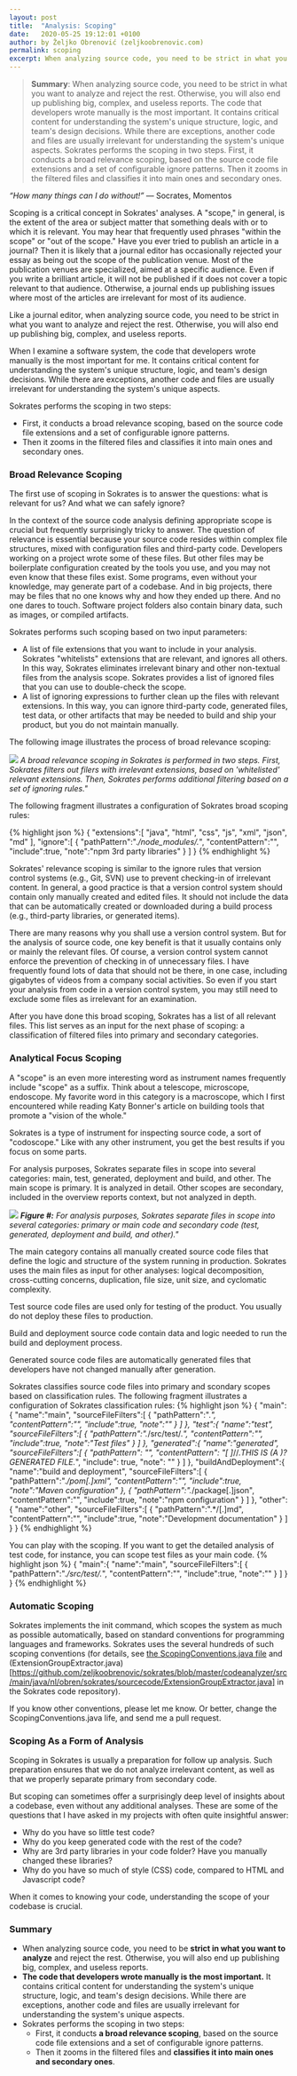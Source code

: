 ```yaml
---
layout: post
title:  "Analysis: Scoping"
date:   2020-05-25 19:12:01 +0100
author: by Željko Obrenović (zeljkoobrenovic.com)
permalink: scoping
excerpt: When analyzing source code, you need to be strict in what you want to analyze and reject the rest. Otherwise, you will also end up publishing big, complex, and useless reports. The code that developers wrote manually is the most important. It contains critical content for understanding the system's unique structure, logic, and team's design decisions. While there are exceptions, another code and files are usually irrelevant for understanding the system's unique aspects. Sokrates performs the scoping in two steps. First, it conducts a broad relevance scoping, based on the source code file extensions and a set of configurable ignore patterns. Then it zooms in the filtered files and classifies it into main ones and secondary ones.
---
```


> **Summary**: When analyzing source code, you need to be strict in what you want to analyze and reject the rest. Otherwise, you will also end up publishing big, complex, and useless reports. The code that developers wrote manually is the most important. It contains critical content for understanding the system's unique structure, logic, and team's design decisions. While there are exceptions, another code and files are usually irrelevant for understanding the system's unique aspects. Sokrates performs the scoping in two steps. First, it conducts a broad relevance scoping, based on the source code file extensions and a set of configurable ignore patterns. Then it zooms in the filtered files and classifies it into main ones and secondary ones.

*“How many things can I do without!”*
― Socrates, Momentos

Scoping is a critical concept in Sokrates' analyses. A "scope," in general, is the extent of the area or subject matter that something deals with or to which it is relevant. You may hear that frequently used phrases "within the scope" or "out of the scope." Have you ever tried to publish an article in a journal? Then it is likely that a journal editor has occasionally rejected your essay as being out the scope of the publication venue. Most of the publication venues are specialized, aimed at a specific audience. Even if you write a brilliant article, it will not be published if it does not cover a topic relevant to that audience. Otherwise, a journal ends up publishing issues where most of the articles are irrelevant for most of its audience.

Like a journal editor, when analyzing source code, you need to be strict in what you want to analyze and reject the rest. Otherwise, you will also end up publishing big, complex, and useless reports.

When I examine a software system, the code that developers wrote manually is the most important for me. It contains critical content for understanding the system's unique structure, logic, and team's design decisions. While there are exceptions, another code and files are usually irrelevant for understanding the system's unique aspects.

Sokrates performs the scoping in two steps:

* First, it conducts a broad relevance scoping, based on the source code file extensions and a set of configurable ignore patterns.
* Then it zooms in the filtered files and classifies it into main ones and secondary ones.


### Broad Relevance Scoping

The first use of scoping in Sokrates is to answer the questions: what is relevant for us? And what we can safely ignore?

In the context of the source code analysis defining appropriate scope is crucial but frequently surprisingly tricky to answer. The question of relevance is essential because your source code resides within complex file structures, mixed with configuration files and third-party code. Developers working on a project wrote some of these files. But other files may be boilerplate configuration created by the tools you use, and you may not even know that these files exist. Some programs, even without your knowledge, may generate part of a codebase. And in big projects, there may be files that no one knows why and how they ended up there. And no one dares to touch. Software project folders also contain binary data, such as images, or compiled artifacts.

Sokrates performs such scoping based on two input parameters:

* A list of file extensions that you want to include in your analysis. Sokrates "whitelists" extensions that are relevant, and ignores all others. In this way, Sokrates eliminates irrelevant binary and other non-textual files from the analysis scope. Sokrates provides a list of ignored files that you can use to double-check the scope.
* A list of ignoring expressions to further clean up the files with relevant extensions. In this way, you can ignore third-party code, generated files, test data, or other artifacts that may be needed to build and ship your product, but you do not maintain manually.

The following image illustrates the process of broad relevance scoping:

![](assets/images/sokrates/scoping-broad.png)
*A broad relevance scoping in Sokrates is performed in two steps. First, Sokrates filters out filers with irrelevant extensions, based on 'whitelisted' relevant extensions. Then, Sokrates performs additional filtering based on a set of ignoring rules."*

The following fragment illustrates a configuration of Sokrates broad scoping rules:

{% highlight json %}
{
   "extensions":[
      "java",
      "html",
      "css",
      "js",
      "xml",
      "json",
      "md"
   ],
   "ignore":[
      {
         "pathPattern":".*/node_modules/.*",
         "contentPattern":"",
         "include":true,
         "note":"npm 3rd party libraries"
      }
   ]
}
{% endhighlight %}

Sokrates' relevance scoping is similar to the ignore rules that version control systems (e.g., Git, SVN) use to prevent checking-in of irrelevant content. In general, a good practice is that a version control system should contain only manually created and edited files. It should not include the data that can be automatically created or downloaded during a build process (e.g., third-party libraries, or generated items).

There are many reasons why you shall use a version control system. But for the analysis of source code, one key benefit is that it usually contains only or mainly the relevant files. Of course, a version control system cannot enforce the prevention of checking in of unnecessary files. I have frequently found lots of data that should not be there, in one case, including gigabytes of videos from a company social activities. So even if you start your analysis from code in a version control system, you may still need to exclude some files as irrelevant for an examination.

After you have done this broad scoping, Sokrates has a list of all relevant files. This list serves as an input for the next phase of scoping: a classification of filtered files into primary and secondary categories.


### Analytical Focus Scoping

A "scope" is an even more interesting word as instrument names frequently include "scope" as a suffix. Think about a telescope, microscope, endoscope. My favorite word in this category is a macroscope, which I first encountered while reading Katy Bonner's article on building tools that promote a "vision  of the whole."

Sokrates is a type of instrument for inspecting source code, a sort of "codoscope." Like with any other instrument, you get the best results if you focus on some parts.

For analysis purposes, Sokrates separate files in scope into several categories: main, test, generated, deployment and build, and other. The main scope is primary. It is analyzed in detail. Other scopes are secondary, included in the overview reports context, but not analyzed in depth.

![](assets/images/sokrates/scoping-classification.png)
***Figure #:** For analysis purposes, Sokrates separate files in scope into several categories: primary or main code and secondary code (test, generated, deployment and build, and other)."*

The main category contains all manually created source code files that define the logic and structure of the system running in production. Sokrates uses the main files as input for other analyses: logical decomposition, cross-cutting concerns, duplication, file size, unit size, and cyclomatic complexity.

Test source code files are used only for testing of the product. You usually do not deploy these files to production.

Build and deployment source code contain data and logic needed to run the build and deployment process.

Generated source code files are automatically generated files that developers have not changed manually after generation.

Sokrates classifies source code files into primary and scondary scopes based on classification rules. The following fragment illustrates a configuration of Sokrates classification rules:
{% highlight json %}
{
   "main":{
      "name":"main",
      "sourceFileFilters":[
         {
            "pathPattern":".*",
            "contentPattern":"",
            "include":true,
            "note":""
         }
      ]
   },
   "test":{
      "name":"test",
      "sourceFileFilters":[
         {
            "pathPattern":".*/src/test/.*",
            "contentPattern":"",
            "include":true,
            "note":"Test files"
         }
      ]
   },
   "generated":{
      "name":"generated",
      "sourceFileFilters":[
         {
            "pathPattern": "",
            "contentPattern": "[ ]*//.*THIS IS (A )?GENERATED FILE.*",
            "include": true,
            "note": ""
         }
      ]
   },
   "buildAndDeployment":{
      "name":"build and deployment",
      "sourceFileFilters":[
         {
            "pathPattern":".*/pom[.]xml",
            "contentPattern":"",
            "include":true,
            "note":"Maven configuration"
         },
         {
            "pathPattern":".*/package[.]json",
            "contentPattern":"",
            "include":true,
            "note":"npm configuration"
         }
      ]
   },
   "other":{
      "name":"other",
      "sourceFileFilters":[
         {
            "pathPattern":".*/[.]md",
            "contentPattern":"",
            "include":true,
            "note":"Development documentation"
         }
      ]
   }
}
{% endhighlight %}


You can play with the scoping. If you want to get the detailed analysis of test code, for instance, you can scope test files as your main code.
{% highlight json %}
{
   "main":{
      "name":"main",
      "sourceFileFilters":[
         {
            "pathPattern":".*/src/test/.*",
            "contentPattern":"",
            "include":true,
            "note":""
         }
      ]
   }
}
{% endhighlight %}

### Automatic Scoping

Sokrates implements the init command, which scopes the system as much as possible automatically, based on standard conventions for programming languages and frameworks. Sokrates uses the several hundreds of such scoping conventions (for details, see [the ScopingConventions.java file](https://github.com/zeljkoobrenovic/sokrates/blob/master/codeanalyzer/src/main/java/nl/obren/sokrates/sourcecode/scoping/ScopingConventions.java) and (ExtensionGroupExtractor.java)[https://github.com/zeljkoobrenovic/sokrates/blob/master/codeanalyzer/src/main/java/nl/obren/sokrates/sourcecode/ExtensionGroupExtractor.java] in the Sokrates code repository).

If you know other conventions, please let me know. Or better, change the ScopingConventions.java life, and send me a pull request.

### Scoping As a Form of Analysis

Scoping in Sokrates is usually a preparation for follow up analysis. Such preparation ensures that we do not analyze irrelevant content, as well as that we properly separate primary from secondary code.

But scoping can sometimes offer a surprisingly deep level of insights about a codebase, even without any additional analyses. These are some of the questions that I have asked in my projects with often quite insightful answer:

* Why do you have so little test code?
* Why do you keep generated code with the rest of the code?
* Why are 3rd party libraries in your code folder? Have you manually changed these libraries?
* Why do you have so much of style (CSS) code, compared to HTML and Javascript code?

When it comes to knowing your code, understanding the scope of your codebase is crucial.

### Summary

>
* When analyzing source code, you need to be **strict in what you want to analyze** and reject the rest. Otherwise, you will also end up publishing big, complex, and useless reports.
* **The code that developers wrote manually is the most important.** It contains critical content for understanding the system's unique structure, logic, and team's design decisions. While there are exceptions, another code and files are usually irrelevant for understanding the system's unique aspects.
* Sokrates performs the scoping in two steps:
  * First, it conducts **a broad relevance scoping**, based on the source code file extensions and a set of configurable ignore patterns.
  * Then it zooms in the filtered files and **classifies it into main ones and secondary ones**.
